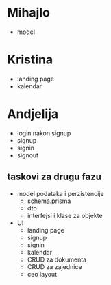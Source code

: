 # Mihajlo
- model

# Kristina
- landing page
- kalendar

# Andjelija
- login nakon signup
- signup
- signin
- signout



## taskovi za drugu fazu
- model podataka i perzistencije
    - schema.prisma
    - dto
    - interfejsi i klase za objekte
- UI
    - landing page
    - signup
    - signin
    - kalendar
    - CRUD za dokumenta
    - CRUD za zajednice
    - ceo layout

